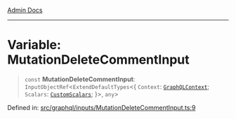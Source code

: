[Admin Docs](/)

***

# Variable: MutationDeleteCommentInput

> `const` **MutationDeleteCommentInput**: `InputObjectRef`\<`ExtendDefaultTypes`\<\{ `Context`: [`GraphQLContext`](../../../context/type-aliases/GraphQLContext.md); `Scalars`: [`CustomScalars`](../../../scalars/type-aliases/CustomScalars.md); \}\>, `any`\>

Defined in: [src/graphql/inputs/MutationDeleteCommentInput.ts:9](https://github.com/gautam-divyanshu/talawa-api/blob/22f85ff86fcf5f38b53dcdb9fe90ab33ea32d944/src/graphql/inputs/MutationDeleteCommentInput.ts#L9)
